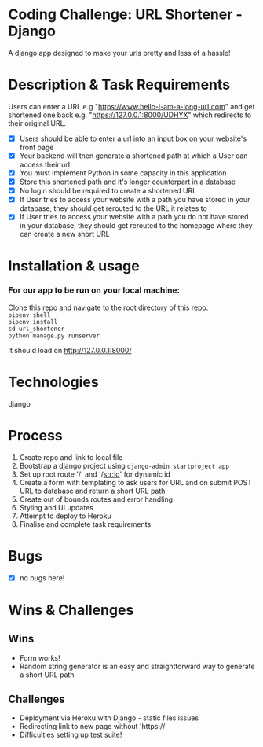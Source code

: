 # Coding Challenge: URL Shortener - Django

A django app designed to make your urls pretty and less of a hassle!

# Description & Task Requirements

Users can enter a URL e.g "https://www.hello-i-am-a-long-url.com" and get shortened one back e.g. "https://127.0.0.1:8000/UDHYX" which redirects to their original URL. 

- [x] Users should be able to enter a url into an input box on your website's front page 
- [x] Your backend will then generate a shortened path at which a User can access their url 
- [x] You must implement Python in some capacity in this application 
- [x] Store this shortened path and it's longer counterpart in a database 
- [x] No login should be required to create a shortened URL 
- [x] If User tries to access your website with a path you have stored in your database, they should get rerouted to the URL it relates to 
- [x] If User tries to access your website with a path you do not have stored in your database, they should get rerouted to the homepage where they can create a new short URL 

# Installation & usage

### For our app to be run on your local machine:

Clone this repo and navigate to the root directory of this repo.   
`pipenv shell`   
`pipenv install`   
`cd url_shortener`   
`python manage.py runserver`   

It should load on http://127.0.0.1:8000/        

# Technologies
django

# Process
1. Create repo and link to local file
2. Bootstrap a django project using `django-admin startproject app`
3. Set up root route '/' and '/<str:id>' for dynamic id 
4. Create a form with templating to ask users for URL and on submit POST URL to database and return a short URL path 
5. Create out of bounds routes and error handling
6. Styling and UI updates
7. Attempt to deploy to Heroku
8. Finalise and complete task requirements 

# Bugs 
- [x] no bugs here!

# Wins & Challenges 

## Wins 
- Form works!
- Random string generator is an easy and straightforward way to generate a short URL path 

## Challenges 
- Deployment via Heroku with Django - static files issues
- Redirecting link to new page without 'https://'
- Difficulties setting up test suite!

